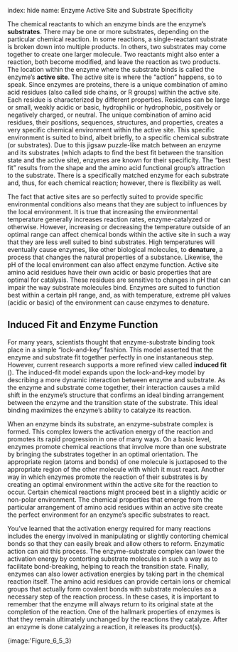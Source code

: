 index: hide
name: Enzyme Active Site and Substrate Specificity

The chemical reactants to which an enzyme binds are the enzyme’s  **substrates**. There may be one or more substrates, depending on the particular chemical reaction. In some reactions, a single-reactant substrate is broken down into multiple products. In others, two substrates may come together to create one larger molecule. Two reactants might also enter a reaction, both become modified, and leave the reaction as two products. The location within the enzyme where the substrate binds is called the enzyme’s  **active site**. The active site is where the “action” happens, so to speak. Since enzymes are proteins, there is a unique combination of amino acid residues (also called side chains, or R groups) within the active site. Each residue is characterized by different properties. Residues can be large or small, weakly acidic or basic, hydrophilic or hydrophobic, positively or negatively charged, or neutral. The unique combination of amino acid residues, their positions, sequences, structures, and properties, creates a very specific chemical environment within the active site. This specific environment is suited to bind, albeit briefly, to a specific chemical substrate (or substrates). Due to this jigsaw puzzle-like match between an enzyme and its substrates (which adapts to find the best fit between the transition state and the active site), enzymes are known for their specificity. The “best fit” results from the shape and the amino acid functional group’s attraction to the substrate. There is a specifically matched enzyme for each substrate and, thus, for each chemical reaction; however, there is flexibility as well.

The fact that active sites are so perfectly suited to provide specific environmental conditions also means that they are subject to influences by the local environment. It is true that increasing the environmental temperature generally increases reaction rates, enzyme-catalyzed or otherwise. However, increasing or decreasing the temperature outside of an optimal range can affect chemical bonds within the active site in such a way that they are less well suited to bind substrates. High temperatures will eventually cause enzymes, like other biological molecules, to  **denature**, a process that changes the natural properties of a substance. Likewise, the pH of the local environment can also affect enzyme function. Active site amino acid residues have their own acidic or basic properties that are optimal for catalysis. These residues are sensitive to changes in pH that can impair the way substrate molecules bind. Enzymes are suited to function best within a certain pH range, and, as with temperature, extreme pH values (acidic or basic) of the environment can cause enzymes to denature.

## Induced Fit and Enzyme Function

For many years, scientists thought that enzyme-substrate binding took place in a simple “lock-and-key” fashion. This model asserted that the enzyme and substrate fit together perfectly in one instantaneous step. However, current research supports a more refined view called  **induced fit** (). The induced-fit model expands upon the lock-and-key model by describing a more dynamic interaction between enzyme and substrate. As the enzyme and substrate come together, their interaction causes a mild shift in the enzyme’s structure that confirms an ideal binding arrangement between the enzyme and the transition state of the substrate. This ideal binding maximizes the enzyme’s ability to catalyze its reaction.

When an enzyme binds its substrate, an enzyme-substrate complex is formed. This complex lowers the activation energy of the reaction and promotes its rapid progression in one of many ways. On a basic level, enzymes promote chemical reactions that involve more than one substrate by bringing the substrates together in an optimal orientation. The appropriate region (atoms and bonds) of one molecule is juxtaposed to the appropriate region of the other molecule with which it must react. Another way in which enzymes promote the reaction of their substrates is by creating an optimal environment within the active site for the reaction to occur. Certain chemical reactions might proceed best in a slightly acidic or non-polar environment. The chemical properties that emerge from the particular arrangement of amino acid residues within an active site create the perfect environment for an enzyme’s specific substrates to react.

You’ve learned that the activation energy required for many reactions includes the energy involved in manipulating or slightly contorting chemical bonds so that they can easily break and allow others to reform. Enzymatic action can aid this process. The enzyme-substrate complex can lower the activation energy by contorting substrate molecules in such a way as to facilitate bond-breaking, helping to reach the transition state. Finally, enzymes can also lower activation energies by taking part in the chemical reaction itself. The amino acid residues can provide certain ions or chemical groups that actually form covalent bonds with substrate molecules as a necessary step of the reaction process. In these cases, it is important to remember that the enzyme will always return to its original state at the completion of the reaction. One of the hallmark properties of enzymes is that they remain ultimately unchanged by the reactions they catalyze. After an enzyme is done catalyzing a reaction, it releases its product(s).


{image:'Figure_6_5_3}
        
